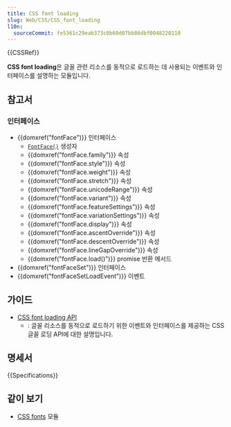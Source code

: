 ```yaml
---
title: CSS font loading
slug: Web/CSS/CSS_font_loading
l10n:
  sourceCommit: fe5361c29eab373c0b60d07bb86dbf0048220110
---
```


{{CSSRef}}

**CSS font loading**은 글꼴 관련 리소스를 동적으로 로드하는 데 사용되는 이벤트와 인터페이스를 설명하는 모듈입니다.

## 참고서

### 인터페이스

- {{domxref("fontFace")}} 인터페이스
  - [`FontFace()`](/ko/docs/Web/API/FontFace/FontFace) 생성자
  - {{domxref("fontFace.family")}} 속성
  - {{domxref("fontFace.style")}} 속성
  - {{domxref("fontFace.weight")}} 속성
  - {{domxref("fontFace.stretch")}} 속성
  - {{domxref("fontFace.unicodeRange")}} 속성
  - {{domxref("fontFace.variant")}} 속성
  - {{domxref("fontFace.featureSettings")}} 속성
  - {{domxref("fontFace.variationSettings")}} 속성
  - {{domxref("fontFace.display")}} 속성
  - {{domxref("fontFace.ascentOverride")}} 속성
  - {{domxref("fontFace.descentOverride")}} 속성
  - {{domxref("fontFace.lineGapOverride")}} 속성
  - {{domxref("fontFace.load()")}} promise 반환 메서드
- {{domxref("fontFaceSet")}} 인터페이스
- {{domxref("fontFaceSetLoadEvent")}} 이벤트

## 가이드

- [CSS font loading API](/ko/docs/Web/API/CSS_Font_Loading_API)
  - : 글꼴 리소스를 동적으로 로드하기 위한 이벤트와 인터페이스를 제공하는 CSS 글꼴 로딩 API에 대한 설명입니다.

## 명세서

{{Specifications}}

## 같이 보기

- [CSS fonts](/ko/docs/Web/CSS/CSS_fonts) 모듈
